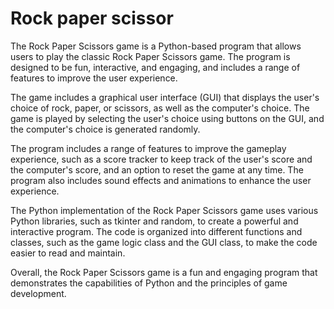 # Rock paper scissor
The Rock Paper Scissors game is a Python-based program that allows users to play the classic Rock Paper Scissors game. The program is designed to be fun, interactive, and engaging, and includes a range of features to improve the user experience.

The game includes a graphical user interface (GUI) that displays the user's choice of rock, paper, or scissors, as well as the computer's choice. The game is played by selecting the user's choice using buttons on the GUI, and the computer's choice is generated randomly.

The program includes a range of features to improve the gameplay experience, such as a score tracker to keep track of the user's score and the computer's score, and an option to reset the game at any time. The program also includes sound effects and animations to enhance the user experience.

The Python implementation of the Rock Paper Scissors game uses various Python libraries, such as tkinter and random, to create a powerful and interactive program. The code is organized into different functions and classes, such as the game logic class and the GUI class, to make the code easier to read and maintain.

Overall, the Rock Paper Scissors game is a fun and engaging program that demonstrates the capabilities of Python and the principles of game development.
 
